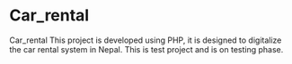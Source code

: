 # Car_rental
Car_rental This project is developed using PHP, it is designed to digitalize the car rental system in Nepal. This is test project and is on testing phase.
